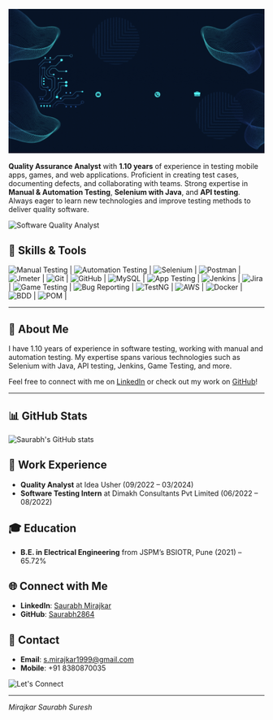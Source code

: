 ![](https://github.com/Saurabh2864/Saurabh2864/blob/main/gif.gif)




**Quality Assurance Analyst** with **1.10 years** of experience in testing mobile apps, games, and web applications. Proficient in creating test cases, documenting defects, and collaborating with teams. Strong expertise in **Manual & Automation Testing**, **Selenium with Java**, and **API testing**. Always eager to learn new technologies and improve testing methods to deliver quality software.

![Software Quality Analyst](https://i.pinimg.com/originals/17/07/13/170713ecea0449df54e43dcf926950bf.gif) <!-- Add a relevant GIF URL here -->


## 🔧 Skills & Tools

            

 ![Manual Testing](https://img.shields.io/badge/-Manual_Testing-007ACC?style=for-the-badge&logo=appveyor) |
 ![Automation Testing](https://img.shields.io/badge/-Automation_Testing-007ACC?style=for-the-badge&logo=appveyor) |
 ![Selenium](https://img.icons8.com/color/48/000000/selenium-test-automation.png) |
 ![Postman](https://img.shields.io/badge/-Postman-FF6C37?style=for-the-badge&logo=postman) |
 ![Jmeter](https://img.icons8.com/color/48/000000/jmeter.png) |
 ![Git](https://img.icons8.com/color/48/000000/git.png) |
 ![GitHub](https://img.icons8.com/material-outlined/48/000000/github.png) |
 ![MySQL](https://img.icons8.com/color/48/000000/mysql-logo.png) |
 ![App Testing](https://img.icons8.com/fluency/48/000000/mobile-testing.png) |
 ![Jenkins](https://img.icons8.com/color/48/000000/jenkins.png) |
 ![Jira](https://img.icons8.com/color/48/000000/jira.png) |
 ![Game Testing](https://img.icons8.com/color/48/000000/video-game.png) |
![Bug Reporting](https://img.icons8.com/color/48/000000/bug.png) |
 ![TestNG](https://img.icons8.com/color/48/000000/test-passed.png) |
 ![AWS](https://img.icons8.com/color/48/000000/amazon-web-services.png) |
 ![Docker](https://img.icons8.com/color/48/000000/docker.png) |
 ![BDD](https://img.icons8.com/external-tal-revivo-color-tal-revivo/48/000000/external-cucumber-is-a-tool-based-on-behavior-driven-development-bdd-framework-logo-color-tal-revivo.png) |
 ![POM](https://img.icons8.com/color/48/000000/data-in-both-directions.png) |

---

## 🌟 About Me
I have 1.10 years of experience in software testing, working with manual and automation testing. My expertise spans various technologies such as Selenium with Java, API testing, Jenkins, Game Testing, and more.

Feel free to connect with me on [LinkedIn](https://www.linkedin.com/in/saurabh-mirajkar-52782a222) or check out my work on [GitHub](https://github.com/Saurabh2864)!

---

## 📊 GitHub Stats

![Saurabh's GitHub stats](https://github-readme-stats.vercel.app/api?username=Saurabh2864&show_icons=true&theme=radical)





## 🏢 Work Experience

- **Quality Analyst** at Idea Usher (09/2022 – 03/2024)
- **Software Testing Intern** at Dimakh Consultants Pvt Limited (06/2022 – 08/2022)

## 🎓 Education

- **B.E. in Electrical Engineering** from JSPM’s BSIOTR, Pune (2021) – 65.72%

## 🌐 Connect with Me

- **LinkedIn**: [Saurabh Mirajkar](https://www.linkedin.com/in/saurabh-mirajkar-52782a222)
- **GitHub**: [Saurabh2864](https://github.com/Saurabh2864)

## 📧 Contact

- **Email**: s.mirajkar1999@gmail.com
- **Mobile**: +91 8380870035

![Let's Connect ](https://media3.giphy.com/media/khr2lS27v92PQPD3oa/giphy.gif) <!-- Add a relevant GIF URL here -->

---
_Mirajkar Saurabh Suresh_
